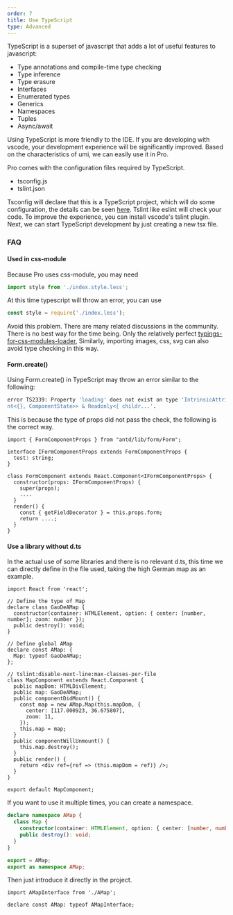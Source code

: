 ```yaml
---
order: 7
title: Use TypeScript
type: Advanced
---
```


TypeScript is a superset of javascript that adds a lot of useful features to javascript:

- Type annotations and compile-time type checking
- Type inference
- Type erasure
- Interfaces
- Enumerated types
- Generics
- Namespaces
- Tuples
- Async/await

Using TypeScript is more friendly to the IDE. If you are developing with vscode, your development experience will be significantly improved. Based on the characteristics of umi, we can easily use it in Pro.

Pro comes with the configuration files required by TypeScript.

- tsconfig.js
- tslint.json

Tsconfig will declare that this is a TypeScript project, which will do some configuration, the details can be seen [here](https://www.typescriptlang.org/docs/handbook/tsconfig-json.html). Tslint like eslint will check your code. To improve the experience, you can install vscode's tslint plugin. Next, we can start TypeScript development by just creating a new tsx file.

### FAQ

#### Used in css-module

Because Pro uses css-module, you may need

```jsx
import style from './index.style.less';
```

At this time typescript will throw an error, you can use

```jsx
const style = require('./index.less');
```

Avoid this problem. There are many related discussions in the community. There is no best way for the time being. Only the relatively perfect [typings-for-css-modules-loader](https://github.com/Jimdo/typings-for-css-modules-loader), Similarly, importing images, css, svg can also avoid type checking in this way.

#### Form.create()

Using Form.create() in TypeScript may throw an error similar to the following:

```bash
error TS2339: Property 'loading' does not exist on type 'IntrinsicAttributes & IntrinsicClassAttributes<Compone
nt<{}, ComponentState>> & Readonly<{ childr...'.
```

This is because the type of props did not pass the check, the following is the correct way.

```tsx
import { FormComponentProps } from "antd/lib/form/Form";

interface IFormComponentProps extends FormComponentProps {
  test: string;
}

class FormComponent extends React.Component<IFormComponentProps> {
  constructor(props: IFormComponentProps) {
    super(props);
    ....
  }
  render() {
    const { getFieldDecorator } = this.props.form;
    return ....;
  }
}
```

#### Use a library without d.ts

In the actual use of some libraries and there is no relevant d.ts, this time we can directly define in the file used, taking the high German map as an example.

```tsx
import React from 'react';

// Define the type of Map
declare class GaoDeAMap {
  constructor(container: HTMLElement, option: { center: [number, number]; zoom: number });
  public destroy(): void;
}

// Define global AMap
declare const AMap: {
  Map: typeof GaoDeAMap;
};

// tslint:disable-next-line:max-classes-per-file
class MapComponent extends React.Component {
  public mapDom: HTMLDivElement;
  public map: GaoDeAMap;
  public componentDidMount() {
    const map = new AMap.Map(this.mapDom, {
      center: [117.000923, 36.675807],
      zoom: 11,
    });
    this.map = map;
  }
  public componentWillUnmount() {
    this.map.destroy();
  }
  public render() {
    return <div ref={ref => (this.mapDom = ref)} />;
  }
}

export default MapComponent;
```

If you want to use it multiple times, you can create a namespace.

```ts
declare namespace AMap {
  class Map {
    constructor(container: HTMLElement, option: { center: [number, number]; zoom: number });
    public destroy(): void;
  }
}

export = AMap;
export as namespace AMap;
```

Then just introduce it directly in the project.

```tsx
import AMapInterface from './AMap';

declare const AMap: typeof AMapInterface;
```
